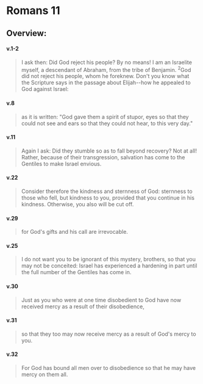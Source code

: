 # Romans 11

## Overview:


#### v.1-2
>I ask then: Did God reject his people? By no means! I am an Israelite myself, a descendant of Abraham, from the tribe of Benjamin. <sup>2</sup>God did not reject his people, whom he foreknew. Don't you know what the Scripture says in the passage about Elijah--how he appealed to God against Israel:

#### v.8
>as it is written: "God gave them a spirit of stupor, eyes so that they could not see and ears so that they could not hear, to this very day."

#### v.11
>Again I ask: Did they stumble so as to fall beyond recovery? Not at all! Rather, because of their transgression, salvation has come to the Gentiles to make Israel envious.

#### v.22
>Consider therefore the kindness and sternness of God: sternness to those who fell, but kindness to you, provided that you continue in his kindness. Otherwise, you also will be cut off.

#### v.29
>for God's gifts and his call are irrevocable.

#### v.25
>I do not want you to be ignorant of this mystery, brothers, so that you may not be conceited: Israel has experienced a hardening in part until the full number of the Gentiles has come in.


#### v.30
>Just as you who were at one time disobedient to God have now received mercy as a result of their disobedience,

#### v.31
>so that they too may now receive mercy as a result of God's mercy to you.

#### v.32
>For God has bound all men over to disobedience so that he may have mercy on them all.